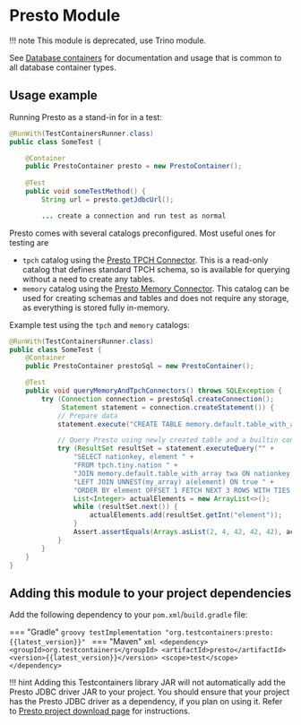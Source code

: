 # Presto Module

!!! note
    This module is deprecated, use Trino module.

See [Database containers](./index.md) for documentation and usage that is common to all database container types.

## Usage example

Running Presto as a stand-in for in a test:

```java
@RunWith(TestContainersRunner.class)
public class SomeTest {

    @Container
    public PrestoContainer presto = new PrestoContainer();
    
    @Test
    public void someTestMethod() {
        String url = presto.getJdbcUrl();

        ... create a connection and run test as normal
```

Presto comes with several catalogs preconfigured. Most useful ones for testing are

* `tpch` catalog using the [Presto TPCH Connector](https://prestosql.io/docs/current/connector/tpch.html).
  This is a read-only catalog that defines standard TPCH schema, so is available for querying without a need
  to create any tables.
* `memory` catalog using the [Presto Memory Connector](https://prestosql.io/docs/current/connector/memory.html).
  This catalog can be used for creating schemas and tables and does not require any storage, as everything
  is stored fully in-memory.

Example test using the `tpch` and `memory` catalogs:

```java
@RunWith(TestContainersRunner.class)
public class SomeTest {
    @Container
    public PrestoContainer prestoSql = new PrestoContainer();

    @Test
    public void queryMemoryAndTpchConnectors() throws SQLException {
        try (Connection connection = prestoSql.createConnection();
             Statement statement = connection.createStatement()) {
            // Prepare data
            statement.execute("CREATE TABLE memory.default.table_with_array AS SELECT 1 id, ARRAY[1, 42, 2, 42, 4, 42] my_array");

            // Query Presto using newly created table and a builtin connector
            try (ResultSet resultSet = statement.executeQuery("" +
                "SELECT nationkey, element " +
                "FROM tpch.tiny.nation " +
                "JOIN memory.default.table_with_array twa ON nationkey = twa.id " +
                "LEFT JOIN UNNEST(my_array) a(element) ON true " +
                "ORDER BY element OFFSET 1 FETCH NEXT 3 ROWS WITH TIES ")) {
                List<Integer> actualElements = new ArrayList<>();
                while (resultSet.next()) {
                    actualElements.add(resultSet.getInt("element"));
                }
                Assert.assertEquals(Arrays.asList(2, 4, 42, 42, 42), actualElements);
            }
        }
    }
}
```

## Adding this module to your project dependencies

Add the following dependency to your `pom.xml`/`build.gradle` file:

=== "Gradle"
    ```groovy
    testImplementation "org.testcontainers:presto:{{latest_version}}"
    ```
=== "Maven"
    ```xml
    <dependency>
        <groupId>org.testcontainers</groupId>
        <artifactId>presto</artifactId>
        <version>{{latest_version}}</version>
        <scope>test</scope>
    </dependency>
    ```

!!! hint
    Adding this Testcontainers library JAR will not automatically add the Presto JDBC driver JAR to your project.
    You should ensure that your project has the Presto JDBC driver as a dependency, if you plan on using it.
    Refer to [Presto project download page](https://prestosql.io/download.html) for instructions.


